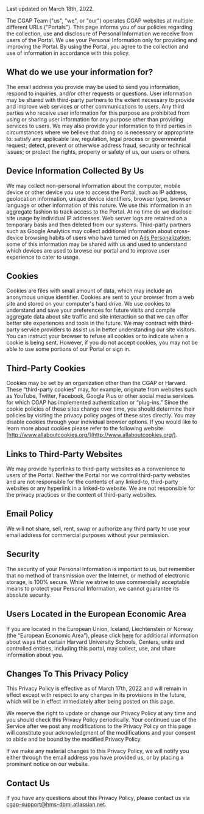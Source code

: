 
Last updated on March 18th, 2022.

The CGAP Team ("us", "we", or "our") operates CGAP websites at multiple different URLs ("Portals"). This page informs you of our policies regarding the collection, use and disclosure of
Personal Information we receive from users of the Portal. We use your Personal Information only for providing and improving the Portal. By using the Portal, you
agree to the collection and use of information in accordance with this policy.

## What do we use your information for?

The email address you provide may be used to send you information, respond to inquiries, and/or other requests or questions.
User information may be shared with third-party partners to the extent necessary to provide and improve web services or other communications to users. Any third parties who receive user information for this purpose are prohibited from using or sharing user information for any purpose other than providing services to users.
We may also provide your information to third parties in circumstances where we believe that doing so is necessary or appropriate to: satisfy any applicable law, regulation, legal process or governmental request; detect, prevent or otherwise address fraud, security or technical issues; or protect the rights, property or safety of us, our users or others.

## Device Information Collected By Us

We may collect non-personal information about the computer, mobile device or other device you use to access the Portal, such as IP address, geolocation information, unique device identifiers, browser type, browser language or other information of this nature. We use this information in an aggregate fashion to track access to the Portal. At no time do we disclose site usage by individual IP addresses. Web server logs are retained on a temporary basis and then deleted from our systems. Third-party partners such as Google Analytics may collect additional information about cross-device browsing habits of users who have turned on [Ads Personalization](https://support.google.com/ads/answer/2662856); some of this information may be shared with us and used to understand which devices are used to browse our portal and to improve user experience to cater to usage.

## Cookies

Cookies are files with small amount of data, which may include an anonymous unique identifier. Cookies are sent to your browser from a web site and stored on your computer's hard drive. We use cookies to understand and save your preferences for future visits and compile aggregate data about site traffic and site interaction so that we can offer better site experiences and tools in the future. We may contract with third-party service providers to assist us in better understanding our site visitors. You can instruct your browser to refuse all cookies or to indicate when a cookie is being sent. However, if you do not accept cookies, you may not be able to use some portions of our Portal or sign in.

## Third-Party Cookies

Cookies may be set by an organization other than the CGAP or Harvard. These “third-party cookies” may, for example, originate from websites such as YouTube, Twitter, Facebook, Google Plus or other social media services for which CGAP has implemented authentication or “plug-ins.” Since the cookie policies of these sites change over time, you should determine their policies by visiting the privacy policy pages of these sites directly.
You may disable cookies through your individual browser options. If you would like to learn more about cookies please refer to the following website: [http://www.allaboutcookies.org/](http://www.allaboutcookies.org/).

## Links to Third-Party Websites

We may provide hyperlinks to third-party websites as a convenience to users of the Portal. Neither the Portal nor we control third-party websites and are not responsible for the contents of any linked-to, third-party websites or any hyperlink in a linked-to website. We are not responsible for the privacy practices or the content of third-party websites.

## Email Policy

We will not share, sell, rent, swap or authorize any third party to use your email address for commercial purposes without your permission.

## Security

The security of your Personal Information is important to us, but remember that no method of
transmission over the Internet, or method of electronic storage, is 100% secure. While we strive to
use commercially acceptable means to protect your Personal Information, we cannot guarantee its
absolute security.

## Users Located in the European Economic Area

If you are located in the European Union, Iceland, Liechtenstein or Norway (the “European Economic Area”), 
please click [here](https://gdpr.harvard.edu/eeaprivacydisclosures) for additional information about ways that certain Harvard University Schools, Centers, units 
and controlled entities, including this portal, may collect, use, and share information about you.

## Changes To This Privacy Policy

This Privacy Policy is effective as of March 17th, 2022 and will remain in effect except with respect to any
changes in its provisions in the future, which will be in effect immediately after being posted on this
page.

We reserve the right to update or change our Privacy Policy at any time and you should check this
Privacy Policy periodically. Your continued use of the Service after we post any modifications to the
Privacy Policy on this page will constitute your acknowledgment of the modifications and your
consent to abide and be bound by the modified Privacy Policy.

If we make any material changes to this Privacy Policy, we will notify you either through the email
address you have provided us, or by placing a prominent notice on our website.

## Contact Us

If you have any questions about this Privacy Policy, please contact us via [cgap-support@hms-dbmi.atlassian.net](mailto:cgap-support@hms-dbmi.atlassian.net).